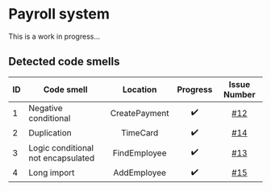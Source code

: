# Payroll system
This is a work in progress...

## Detected code smells
| ID |             Code smell              |        Location        | Progress| Issue Number |
| -------- | -------------------------------| :---:|:---:|:---:|
|     1    |  Negative conditional              | CreatePayment | :heavy_check_mark: |[#12](https://github.com/yrribeiro/payroll-java/issues/12)|
|     2    |  Duplication               | TimeCard | :heavy_check_mark:|[#14](https://github.com/yrribeiro/payroll-java/issues/14)|
|     3    |  Logic conditional not encapsulated               | FindEmployee | :heavy_check_mark: |[#13](https://github.com/yrribeiro/payroll-java/issues/13)|
|     4    |  Long import               | AddEmployee |:heavy_check_mark: |[#15](https://github.com/yrribeiro/payroll-java/issues/15)|
